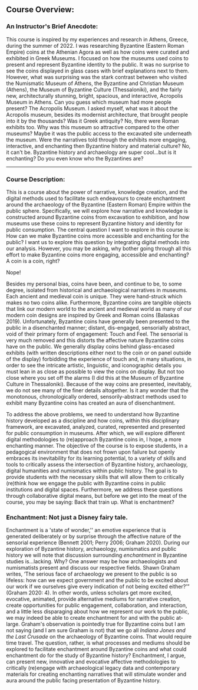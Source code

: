 ## Course Overview:
### An Instructor's Brief Anecdote:

This course is inspired by my experiences and research in Athens, Greece, during the summer of 2022. I was researching Byzantine (Eastern Roman Empire) coins at the Athenian Agora as well as how coins were curated and exhibited in Greek Museums. I focused on how the museums used coins to present and represent Byzantine identity to the public. It was no surprise to see the coins displayed in glass cases with brief explanations next to them. However, what was surprising was the stark contrast between who visited the Numismatic Museum of Athens, the Byzantine and Christian Museum (Athens), the Museum of Byzantine Culture (Thessaloniki), and the fairly new, architecturally stunning, bright, spacious, and interactive, Acropolis Museum in Athens.  Can you guess which museum had more people present?  The Acropolis Museum. I asked myself, what was it about the Acropolis museum, besides its modernist architecture, that brought people into it by the thousands? Was it Greek antiquity? No, there were Roman exhibits too. Why was this museum so attractive compared to the other museums? Maybe it was the public access to the excavated site underneath the museum. Were the narratives told through the exhibits more engaging, interactive, and enchanting then Byzantine history and material culture? No, it can't be. Byzantine history and archaeology are super cool...but is it enchanting? Do you even know who the Byzantines are?

---
### Course Description: 

This is a course about the power of narrative, knowledge creation, and the digital methods used to facilitate such endeavours to create enchantment around the archaeology of the Byzantine (Eastern Roman) Empire within the public sphere. Specifically, we will explore how narrative and knowledge is constructed around Byzantine coins from excavation to exhibition, and how museums use these coins to represent Byzantine history and identity for public consumption. The central question I want to explore in this course is: How can we make Byzantine coins more accessible and enchanting for the public?  I want us to explore this question by integrating digital methods into our analysis. However, you may be asking, why bother going through all this effort to make Byzantine coins more engaging, accessible and enchanting? A coin is a coin, right?

Nope!

Besides my personal bias, coins have been, and continue to be, to some degree, isolated from historical and archaeological narratives in museums. Each ancient and medieval coin is unique. They were hand-struck which makes no two coins alike. Furthermore, Byzantine coins are tangible objects that link our modern world to the ancient and medieval world as many of our modern coin designs are inspired by Greek and Roman coins (Balaskas 2019). Unfortunately, Byzantine coins have generally been presented to the public in a disenchanted manner; distant, dis-engaged, sensorially abstract, void of their primary form of engagement: Touch and Feel. The sensorial is very much removed and this distorts the affective nature Byzantine coins have on the public. We generally display coins behind glass-encased exhibits (with written descriptions either next to the coin or on panel outside of the display) forbidding the experience of touch and, in many situations, in order to see the intricate artistic, linguistic, and iconographic details you must lean in as close as possible to view the coins on display. But not too close where you set off the alarms (I did this at the Museum of Byzantine Culture in Thessaloniki). Because of the way coins are presented, inevitably, we do not see many of the finer details altogether. Is it any wonder that the monotonous, chronologically ordered, sensorily-abstract methods used to exhibit many Byzantine coins has created an aura of disenchantment. 

To address the above problems, we need to understand how Byzantine history developed as a discipline and how coins, within this disciplinary framework, are excavated, analyzed, curated, represented and presented for public consumption in museums. After which, we will explore different digital methodologies to (re)approach Byzantine coins in, I hope, a more enchanting manner. The objective of the course is to expose students, in a pedagogical environment that does not frown upon failure but openly embraces its inevitability for its learning potential, to a variety of skills and tools to critically assess the intersection of Byzantine history, archaeology, digital humanities and numismatics within public history. The goal is to provide students with the necessary skills that will allow them to critically (re)think how we engage the public with Byzantine coins in public institutions and digital spaces. Furthermore, we address these questions through collaborative digital means, but before we get into the meat of the course, you may be saying: Back that train up. What is enchantment? 

### Enchantment: Not just a Disney fairy tale.

Enchantment is a 'state of wonder,'' an emotive experience that is generated deliberately or by surprise through the affective nature of the sensorial experience (Bennett 2001; Perry 2006; Graham 2020). During our exploration of Byzantine history, archaeology, numismatics and public history we will note that discussion surrounding *enchantment* in Byzantine studies is...lacking. Why? One answer may be how archaeologists and numismatists present and discuss our respective fields. Shawn Graham writes, ‘The serious face of archaeology we present to the public is so lifeless: how can we expect government and the public to be excited about our work if we ourselves give every indication of not being excited either?’” (Graham 2020: 4). In other words, unless scholars get more excited, evocative, animated, provide alternative mediums for narrative creation, create opportunities for public engagement, collaboration, and interaction, and a little less disparaging about how we represent our work to the public, we may indeed be able to create enchantment for and with the public at-large. Graham's observation is pointedly true for Byzantine coins but I am not saying (and I am sure Graham is not) that we go all *Indiana Jones and the Last Crusade* on the archaeology of Byzantine coins. That would require time travel. The question, rather, is what processes and mediums should be explored to facilitate enchantment around Byzantine coins and what could enchantment do for the study of Byzantine history? Enchantment, I argue, can present new, innovative and evocative affective methodologies to critically (re)engage with archaeological legacy data and contemporary materials for creating enchanting narratives that will stimulate wonder and aura around the public facing presentation of Byzantine history.
